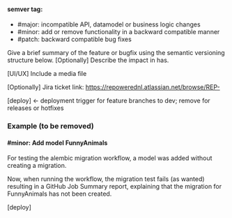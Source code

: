 #### semver tag:
- #major: incompatible API, datamodel or business logic changes
- #minor: add or remove functionality in a backward compatible manner
- #patch: backward compatible bug fixes

Give a brief summary of the feature or bugfix using the semantic versioning structure below.
[Optionally] Describe the impact in has.

[UI/UX] Include a media file

[Optionally] Jira ticket link: https://repowerednl.atlassian.net/browse/REP-

[deploy] <- deployment trigger for feature branches to dev; remove for releases or hotfixes

### Example (to be removed)

#### #minor: Add model FunnyAnimals

For testing the alembic migration workflow, a model was added without creating a migration.

Now, when running the workflow, the migration test fails (as wanted) resulting in a GitHub Job Summary report, explaining that the migration for FunnyAnimals has not been created.

[deploy]